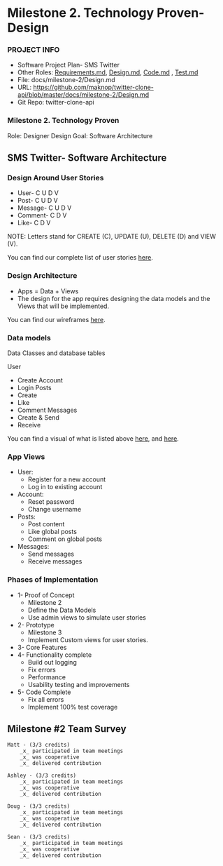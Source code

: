 # Milestone 2. Technology Proven- Design

### PROJECT INFO
- Software Project Plan- SMS Twitter
- Other Roles: [Requirements.md](https://github.com/maknop/twitter-clone-api/blob/master/docs/milestone-2/Requirements.md), [Design.md](https://github.com/maknop/twitter-clone-api/blob/master/docs/milestone-2/Design.md), [Code.md](https://github.com/maknop/twitter-clone-api/blob/master/docs/milestone-2/Code.md)
, [Test.md](https://github.com/maknop/twitter-clone-api/blob/master/docs/milestone-2/Test.md)
- File: docs/milestone-2/Design.md
- URL: https://github.com/maknop/twitter-clone-api/blob/master/docs/milestone-2/Design.md 
- Git Repo: twitter-clone-api

### Milestone 2. Technology Proven

Role: Designer Design
Goal: Software Architecture

## SMS Twitter- Software Architecture

### Design Around User Stories

- User- C U D V
- Post- C U D V
- Message- C U D V
- Comment- C D V
- Like- C D V

NOTE: Letters stand for CREATE (C), UPDATE (U), DELETE (D) and VIEW (V).

You can find our complete list of user stories [here](https://github.com/Twitter-Clone/twitter-clone-documentation/blob/master/docs/UserStories.md).

### Design Architecture
- Apps = Data + Views
- The design for the app requires designing the data models and the Views that will be implemented.

You can find our wireframes [here](https://github.com/Twitter-Clone/twitter-clone-documentation/blob/master/docs/milestone-2/Milestone2_wireframe.png).


### Data models
Data Classes and database tables

User
- Create Account
- Login
Posts
- Create
- Like
- Comment
Messages
- Create & Send
- Receive

You can find a visual of what is listed above [here](https://github.com/Twitter-Clone/twitter-clone-documentation/blob/master/docs/milestone-2/Milestone2.-datamodelpng.png),
                                        and   [here](https://github.com/Twitter-Clone/twitter-clone-documentation/blob/master/img/ERD.jpg).


### App Views
- User:
  - Register for a new account
  - Log in to existing account
- Account:
  - Reset password
  - Change username
- Posts:
  - Post content
  - Like global posts
  - Comment on global posts
- Messages: 
  - Send messages
  - Receive messages
  
 ### Phases of Implementation
 
 - 1- Proof of Concept
    - Milestone 2
    - Define the Data Models
    - Use admin views to simulate user stories
 - 2- Prototype
    - Milestone 3
    - Implement Custom views for user stories.
 - 3- Core Features
 - 4- Functionality complete
    - Build out logging
    - Fix errors
    - Performance
    - Usability testing and improvements
 - 5- Code Complete
    - Fix all errors
    - Implement 100% test coverage

## Milestone #2 Team Survey
```
Matt - (3/3 credits)
    _x_ participated in team meetings
    _x_ was cooperative
    _x_ delivered contribution
    
Ashley - (3/3 credits)
    _x_ participated in team meetings
    _x_ was cooperative
    _x_ delivered contribution
    
Doug - (3/3 credits)
    _x_ participated in team meetings
    _x_ was cooperative
    _x_ delivered contribution

Sean - (3/3 credits)
    _x_ participated in team meetings
    _x_ was cooperative
    _x_ delivered contribution
``` 

